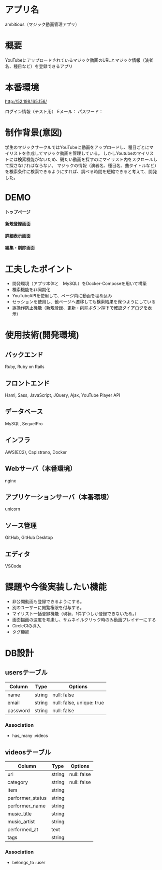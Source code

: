 # アプリ名
ambitious（マジック動画管理アプリ）

# 概要
YouTubeにアップロードされているマジック動画のURLとマジック情報（演者名、種目など）を登録できるアプリ

# 本番環境
http://52.198.165.156/

ログイン情報（テスト用）
Eメール：
パスワード：


# 制作背景(意図)
学生のマジックサークルではYouTubeに動画をアップロードし、種目ごとにマイリストを作成してマジック動画を管理している。
しかしYoutubeのマイリストには検索機能がないため、観たい動画を探すのにマイリスト内をスクロールして探さなければならない。
マジックの情報（演者名、種目名、曲タイトルなど）を検索条件に検索できるようにすれば、調べる時間を短縮できると考えて、開発した。

# DEMO
#### トップページ
#### 新規登録画面
#### 詳細表示画面
#### 編集・削除画面

# 工夫したポイント
* 開発環境（アプリ本体と　MySQL）をDocker-Composeを用いて構築
* 検索機能を非同期化
* YouTubeAPIを使用して、ページ内に動画を埋め込み
* セッションを使用し、他ページへ遷移しても検索結果を保つようにしている
* 誤操作防止機能（新規登録、更新・削除ボタン押下で確認ダイアログを表示）


# 使用技術(開発環境)
## バックエンド
Ruby, Ruby on Rails

## フロントエンド
Haml, Sass, JavaScript, JQuery, Ajax, YouTube Player API

## データベース
MySQL, SequelPro

## インフラ
AWS(EC2), Capistrano, Docker

## Webサーバ（本番環境）
nginx

## アプリケーションサーバ（本番環境）
unicorn

## ソース管理
GitHub, GitHub Desktop

## エディタ
 VSCode

# 課題や今後実装したい機能
* 非公開動画も登録できるようにする。
* 別のユーザーに閲覧権限を付与する。
* マイリスト一括登録機能（現状、1件ずつしか登録できないため。）
* 画面描画の速度を考慮し、サムネイルクリック時のみ動画プレイヤーにする
* CircleCIの導入
* タグ機能

# DB設計
## usersテーブル
|Column|Type|Options|
|------|----|-------|
|name|string|null: false|
|email|string|null: false, unique: true|
|password|string|null: false|
### Association
- has_many :videos

## videosテーブル
|Column|Type|Options|
|------|----|-------|
|url|string|null: false|
|category|string|null: false|
|item|string||
|performer_status|string||
|performer_name|string||
|music_title|string||
|music_artist|string||
|performed_at|text||
|tags|string||
### Association
- belongs_to :user
